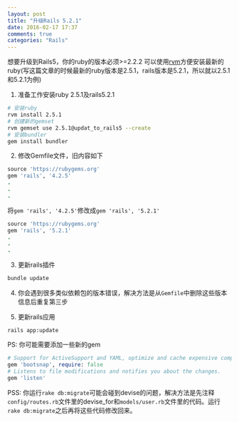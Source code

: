 ```yaml
---
layout: post
title: "升级Rails 5.2.1"
date: 2016-02-17 17:37
comments: true
categories: "Rails"
---
```

想要升级到Rails5，你的ruby的版本必须>=2.2.2
可以使用[rvm](http://rvm.io/)方便安装最新的ruby(写这篇文章的时候最新的ruby版本是2.5.1，rails版本是5.2.1，所以就以2.5.1和5.2.1为例)
1. 准备工作安装ruby 2.5.1及rails5.2.1
```sh
# 安装ruby
rvm install 2.5.1
# 创建新的gemset
rvm gemset use 2.5.1@updat_to_rails5 --create
# 安装bundler
gem install bundler
```
2. 修改Gemfile文件，旧内容如下
```ruby
source 'https://rubygems.org'
gem 'rails', '4.2.5'
.
.
.
```
将`gem 'rails', '4.2.5'`修改成`gem 'rails', '5.2.1'`
```ruby
source 'https://rubygems.org'
gem 'rails', '5.2.1'
.
.
.
```
3. 更新rails插件
```sh
bundle update
```

4. 你会遇到很多类似依赖包的版本错误，解决方法是从`Gemfile`中删除这些版本信息后重复第三步

5. 更新rails应用
```
rails app:update
```
PS: 你可能需要添加一些新的gem
``` ruby
# Support for ActiveSupport and YAML, optimize and cache expensive computations
gem 'bootsnap', require: false
# Listens to file modifications and notifies you about the changes.
gem 'listen'
```
PSS: 你运行`rake db:migrate`可能会碰到devise的问题，解决方法是先注释`config/routes.rb`文件里的devise_for和`models/user.rb`文件里的代码。运行`rake db:migrate`之后再将这些代码修改回来。